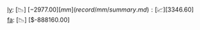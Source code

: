 [ly](record/ly/summary.md): [📉] [$-2977.00]  
[mm](record/mm/summary.md): [📈] [$3346.60]  
[fa](record/fa/summary.md): [📉] [$-888160.00]  
